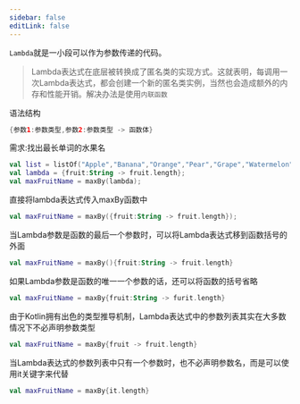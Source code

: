 ```yaml
---
sidebar: false
editLink: false
---
```


`Lambda`就是一小段可以作为参数传递的代码。  

> Lambda表达式在底层被转换成了匿名类的实现方式。这就表明，每调用一次Lambda表达式，都会创建一个新的匿名类实例，当然也会造成额外的内存和性能开销。解决办法是使用`内联函数`

语法结构

```kotlin
{参数1:参数类型,参数2:参数类型 -> 函数体}
```

需求:找出最长单词的水果名

```kotlin
val list = listOf("Apple","Banana","Orange","Pear","Grape","Watermelon");
val lambda = {fruit:String -> fruit.length};
val maxFruitName = maxBy(lambda);
```

直接将lambda表达式传入maxBy函数中
```kotlin
val maxFruitName = maxBy({fruit:String -> fruit.length});
```

当Lambda参数是函数的最后一个参数时，可以将Lambda表达式移到函数括号的外面
```kotlin
val maxFruitName = maxBy(){fruit:String -> fruit.length}
```

如果Lambda参数是函数的唯一一个参数的话，还可以将函数的括号省略
```kotlin
val maxFruitName = maxBy{fruit:String -> furit.length}
```

由于Kotlin拥有出色的类型推导机制，Lambda表达式中的参数列表其实在大多数情况下不必声明参数类型
```kotlin
val maxFruitName = maxBy{fruit -> fruit.length}
```

当Lambda表达式的参数列表中只有一个参数时，也不必声明参数名，而是可以使用it关键字来代替
```kotlin
val maxFruitName = maxBy{it.length}
```
